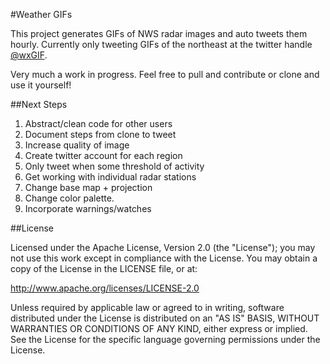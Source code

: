 #Weather GIFs

This project generates GIFs of NWS radar images and auto tweets them hourly. Currently only tweeting GIFs of the northeast at the twitter handle [@wxGIF](http://twitter.com/wxgif).

Very much a work in progress. Feel free to pull and contribute or clone and use it yourself!

##Next Steps

1. Abstract/clean code for other users
2. Document steps from clone to tweet
3. Increase quality of image
3. Create twitter account for each region
3. Only tweet when some threshold of activity
4. Get working with individual radar stations
5. Change base map + projection
6. Change color palette.
7. Incorporate warnings/watches

##License

Licensed under the Apache License, Version 2.0 (the "License"); you may not use this work except in compliance with the License.
You may obtain a copy of the License in the LICENSE file, or at:

http://www.apache.org/licenses/LICENSE-2.0

Unless required by applicable law or agreed to in writing, software distributed under the License is distributed on an "AS IS" BASIS,
WITHOUT WARRANTIES OR CONDITIONS OF ANY KIND, either express or implied. See the License for the specific language
governing permissions under the License.
